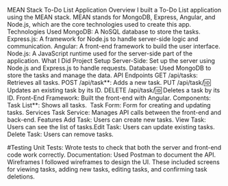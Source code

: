 MEAN Stack To-Do List Application
Overview
I built a To-Do List application using the MEAN stack. MEAN stands for MongoDB, Express, Angular, and Node.js, which are the core technologies used to create this app. 
Technologies Used
MongoDB: A NoSQL database to store the tasks.
Express.js: A framework for Node.js to handle server-side logic and communication.
Angular: A front-end framework to build the user interface.
Node.js: A JavaScript runtime used for the server-side part of the application.
What I Did
Project Setup
Server-Side: Set up the server using Node.js and Express.js to handle requests.
Database: Used MongoDB to store the tasks and manage the data.
API Endpoints
GET /api/tasks: Retrieves all tasks.
POST /api/task**: Adds a new task.
PUT /api/task/:id: Updates an existing task by its ID.
DELETE /api/task/:id: Deletes a task by its ID.
 Front-End
 Framework: Built the front-end with Angular.
 Components:  Task List**: Shows all tasks. 
 Task Form: Form for creating and updating tasks.
Services
Task Service: Manages API calls between the front-end and back-end.
Features
Add Task: Users can create new tasks.
View Task: Users can see the list of tasks.Edit Task: Users can update existing tasks.
Delete Task: Users can remove tasks.

#Testing
Unit Tests: Wrote tests to check that both the server and front-end code work correctly.
Documentation: Used Postman to document the API.
Wireframes
I followed wireframes to design the UI. These included screens for viewing tasks, adding new tasks, editing tasks, and confirming task deletions.
